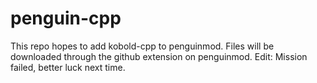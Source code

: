 # penguin-cpp
This repo hopes to add kobold-cpp to penguinmod. Files will be downloaded through the github extension on penguinmod.
Edit: Mission failed, better luck next time.
